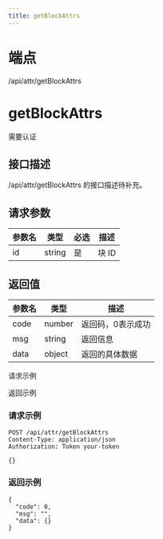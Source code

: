 ```yaml
---
title: getBlockAttrs
---
```

# 端点

/api/attr/getBlockAttrs

# getBlockAttrs

需要认证

## 接口描述

/api/attr/getBlockAttrs 的接口描述待补充。

## 请求参数

| 参数名 | 类型 | 必选 | 描述 |
| --- | --- | --- | --- |
| id | string | 是 | 块 ID |

## 返回值

| 参数名 | 类型 | 描述 |
| --- | --- | --- |
| code | number | 返回码，0表示成功 |
| msg | string | 返回信息 |
| data | object | 返回的具体数据 |

请求示例

返回示例

### 请求示例

```
POST /api/attr/getBlockAttrs
Content-Type: application/json
Authorization: Token your-token

{}
```

### 返回示例

```
{
  "code": 0,
  "msg": "",
  "data": {}
}
```

